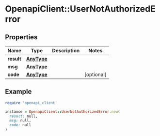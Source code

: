 # OpenapiClient::UserNotAuthorizedError

## Properties

| Name | Type | Description | Notes |
| ---- | ---- | ----------- | ----- |
| **result** | [**AnyType**](.md) |  |  |
| **msg** | [**AnyType**](.md) |  |  |
| **code** | [**AnyType**](.md) |  | [optional] |

## Example

```ruby
require 'openapi_client'

instance = OpenapiClient::UserNotAuthorizedError.new(
  result: null,
  msg: null,
  code: null
)
```

